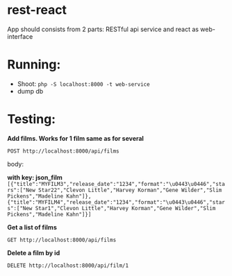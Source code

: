 # rest-react
App should consists from 2 parts: RESTful api service and react as web-interface

# Running:
 - Shoot: ```php -S localhost:8000 -t web-service```
 - dump db
 
# Testing:
**Add films. Works for 1 film same as for several**

``` POST http://localhost:8000/api/films ```

body: 

**with key: json_film**
```[{"title":"MYFILM3","release_date":"1234","format":"\u0443\u0446","stars":["New Star22","Clevon Little","Harvey Korman","Gene Wilder","Slim Pickens","Madeline Kahn"]}, {"title":"MYFILM4","release_date":"1234","format":"\u0443\u0446","stars":["New Star1","Clevon Little","Harvey Korman","Gene Wilder","Slim Pickens","Madeline Kahn"]}]```

**Get a list of films**

``` GET http://localhost:8000/api/films ```

**Delete a film by id**

``` DELETE http://localhost:8000/api/film/1 ```
